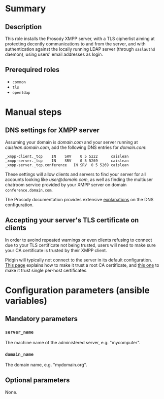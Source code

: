 # Summary

## Description

This role installs the Prosody XMPP server, with a TLS cipherlist aiming at
protecting decently communications to and from the server, and with
authentication against the locally running LDAP server (through `saslauthd`
daemon), using users' email addresses as login.

## Prerequired roles

- `common`
- `tls`
- `openldap`

# Manual steps

## DNS settings for XMPP server

Assuming your domain is _domain.com_ and your server running at
_caislean.domain.com_, add the following DNS entries for _domain.com_:

    _xmpp-client._tcp    IN    SRV    0 5 5222      caislean
    _xmpp-server._tcp    IN    SRV    0 5 5269      caislean
    _xmpp-server._tcp.conference   IN SRV  0 5 5269 caislean

These settings will allow clients and servers to find your server for all
accounts looking like _user@domain.com_, as well as finding the multiuser
chatroom service provided by your XMPP server on domain `conference.domain.com`.

The Prosody documentation provides extensive
[explanations](https://prosody.im/doc/dns) on the DNS configuration.

## Accepting your server's TLS certificate on clients

In order to avoind repeated warnings or even clients refusing to connect due to
your TLS certificate not being trusted, users will need to make sure your CA
certificate is trusted by their XMPP client.

Pidgin will typically not connect to the server in its default configuration.
[This page](http://cl0secall.net/post/425) explains how to make it trust a root
CA certificate, and [this
one](http://www.maketecheasier.com/having-pidgin-ssl-certificate-error-heres-the-fix/)
to make it trust single per-host certificates.

# Configuration parameters (ansible variables)

## Mandatory parameters

### `server_name`

The machine name of the administered server, e.g. "mycomputer".

### `domain_name`

The domain name, e.g. "mydomain.org".

## Optional parameters

None.
